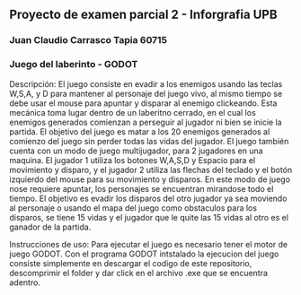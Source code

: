 ## Proyecto de examen parcial 2 - Inforgrafia UPB
### Juan Claudio Carrasco Tapia 60715
### Juego del laberinto - GODOT
Descripción:
El juego consiste en evadir a los enemigos usando las teclas W,S,A, y D para mantener al personaje del juego vivo, al mismo tiempo se debe usar el mouse para apuntar y disparar al enemigo clickeando. Esta mecánica toma lugar dentro de un laberitno cerrado, en el cual los enemigos generados comienzan a perseguir al jugador ni bien se inicie la partida. 
El objetivo del juego es matar a los 20 enemigos generados al comienzo del juego sin perder todas las vidas del jugador.
El juego también cuenta con un modo de juego multijugador, para 2 jugadores en una maquina.
El jugador 1 utiliza los botones W,A,S,D y Espacio para el movimiento y disparo, y el jugador 2 utiliza las flechas del teclado y el botón izquierdo del mouse para su movimiento y disparos. En este modo de juego nose requiere apuntar, los personajes se encuentran mirandose todo el tiempo. El objetivo es evadir los disparos del otro jugador ya sea moviendo al personaje o usando el mapa del juego como obstaculos para los disparos, se tiene 15 vidas y el jugador que le quite las 15 vidas al otro es el ganador de la partida.

Instrucciones de uso:
Para ejecutar el juego es necesario tener el motor de juego GODOT. 
Con el programa GODOT intstalado la ejecucion del juego consiste simplemente en descargar el codigo de este repositorio, descomprimir el folder y dar click en el archivo .exe que se encuentra adentro.
